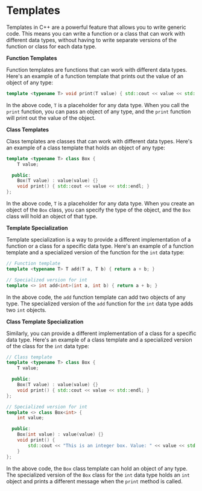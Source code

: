 # Templates

Templates in C++ are a powerful feature that allows you to write generic code. This means you can write a function or a
class that can work with different data types, without having to write separate versions of the function or class for
each data type.

**Function Templates**

Function templates are functions that can work with different data types. Here's an example of a function template that
prints out the value of an object of any type:

```cpp
template <typename T> void print(T value) { std::cout << value << std::endl; }
```

In the above code, `T` is a placeholder for any data type. When you call the `print` function, you can pass an object of
any type, and the `print` function will print out the value of the object.

**Class Templates**

Class templates are classes that can work with different data types. Here's an example of a class template that holds an object of any type:

```cpp
template <typename T> class Box {
    T value;

  public:
    Box(T value) : value(value) {}
    void print() { std::cout << value << std::endl; }
};
```

In the above code, `T` is a placeholder for any data type. When you create an object of the `Box` class, you can specify
the type of the object, and the `Box` class will hold an object of that type.

**Template Specialization**

Template specialization is a way to provide a different implementation of a function or a class for a specific data
type. Here's an example of a function template and a specialized version of the function for the `int` data type:

```cpp
// Function template
template <typename T> T add(T a, T b) { return a + b; }

// Specialized version for int
template <> int add<int>(int a, int b) { return a + b; }
```

In the above code, the `add` function template can add two objects of any type. The specialized version of the `add`
function for the `int` data type adds two `int` objects.

**Class Template Specialization**

Similarly, you can provide a different implementation of a class for a specific data type. Here's an example of a class
template and a specialized version of the class for the `int` data type:

```cpp
// Class template
template <typename T> class Box {
    T value;

  public:
    Box(T value) : value(value) {}
    void print() { std::cout << value << std::endl; }
};

// Specialized version for int
template <> class Box<int> {
    int value;

  public:
    Box(int value) : value(value) {}
    void print() {
        std::cout << "This is an integer box. Value: " << value << std::endl;
    }
};
```

In the above code, the `Box` class template can hold an object of any type. The specialized version of the `Box` class
for the `int` data type holds an `int` object and prints a different message when the `print` method is called.
